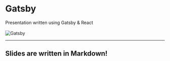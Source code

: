 # Gatsby

Presentation written using Gatsby & React 
<br />
<br />
![Gatsby](https://media2.giphy.com/media/jNdw5Qmy5MOpq/source.gif)

---

## Slides are written in Markdown!
